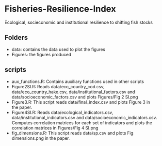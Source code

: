 # Fisheries-Resilience-Index
Ecological, socieconomic and institutional resilience to shifting fish stocks

## Folders

- data: contains the data used to plot the figures
- Figures: the figures produced

## scripts

- aux_functions.R: Contains auxiliary functions used in other scripts
- Figure2SI.R: Reads data/eco_country_cod.csv, data/eco_country_hake.csv, data/institutional_factors.csv and data/socioeconomic_factors.csv and plots Figures/Fig 2 SI.png
- Figure3.R: This script reads data/final_index.csv and plots Figure 3 in the paper.
- Figure4SI.R: Reads data/ecological_indicators.csv, data/institutional_indicators.csv and data/socioeconomic_indicators.csv. Computes correlation matrices for each set of indicators and plots the correlation matrices in Figures/Fig 4 SI.png
- fig_dimensions.R: This script reads data/sp.csv and plots Fig dimensions.png in the paper.